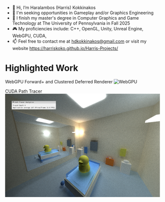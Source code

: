 - 👋 Hi, I’m Haralambos (Harris) Kokkinakos 
- 👀 I'm seeking opportunities in Gameplay and/or Graphics Engineering
- 🌱 I finish my master's degree in Computer Graphics and Game Technology at The University of Pennsylvania in Fall 2025
- 🎮 My proficiencies include: C++, OpenGL, Unity, Unreal Engine, WebGPU, CUDA, 
- 📫 Feel free to contact me at hdkokkinakos@gmail.com or visit my website https://harriskoko.github.io/Harris-Projects/

Highlighted Work
=====================================
WebGPU Forward+ and Clustered Deferred Renderer
![WebGPU](img/WebGPU.png)

CUDA Path Tracer
![PathTracer](img/PT.png)

<!---
HarrisKoko/HarrisKoko is a ✨ special ✨ repository because its `README.md` (this file) appears on your GitHub profile.
You can click the Preview link to take a look at your changes.
--->
